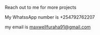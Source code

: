 Reach out to me for more projects

My WhatssApp number is +254792762207  


my email is maxwellfuraha91@gmail.com
